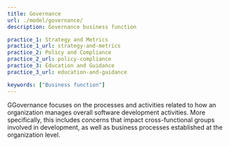 ```yaml
---
title: Governance
url: ./model/governance/
description: Governance business function

practice_1: Strategy and Metrics
practice_1_url: strategy-and-metrics
practice_2: Policy and Compliance
practice_2_url: policy-compliance
practice_3: Education and Guidance
practice_3_url: education-and-guidance

keywords: ["Business function"]
---
```


GGovernance focuses on the processes and activities related to how an organization manages overall software development activities. More specifically, this includes concerns that impact cross-functional groups involved in development, as well as business processes established at the organization level.

